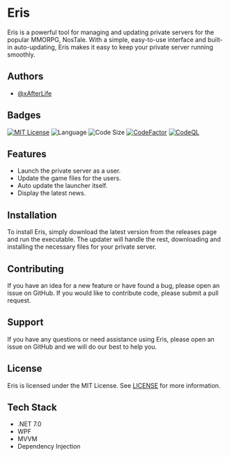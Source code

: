 # Eris

Eris is a powerful tool for managing and updating private servers for the popular MMORPG, NosTale. With a simple, easy-to-use interface and built-in auto-updating, Eris makes it easy to keep your private server running smoothly.

## Authors

- [@xAfterLife](https://www.github.com/xAfterLife)

## Badges

[![MIT License](https://img.shields.io/badge/License-MIT-green.svg)](https://choosealicense.com/licenses/mit/) ![Language](https://img.shields.io/github/languages/top/xAfterLife/Eris) ![Code Size](https://img.shields.io/github/languages/code-size/xAfterLife/Eris) [![CodeFactor](https://www.codefactor.io/repository/github/xafterlife/Eris/badge)](https://www.codefactor.io/repository/github/xafterlife/Eris) [![CodeQL](https://github.com/xAfterLife/Eris/actions/workflows/codeql.yml/badge.svg)](https://github.com/xAfterLife/Eris/actions/workflows/codeql.yml)

## Features

- Launch the private server as a user.
- Update the game files for the users.
- Auto update the launcher itself.
- Display the latest news.

## Installation

To install Eris, simply download the latest version from the releases page and run the executable. The updater will handle the rest, downloading and installing the necessary files for your private server.

## Contributing

If you have an idea for a new feature or have found a bug, please open an issue on GitHub. If you would like to contribute code, please submit a pull request.

## Support

If you have any questions or need assistance using Eris, please open an issue on GitHub and we will do our best to help you.

## License

Eris is licensed under the MIT License. See [LICENSE](LICENSE) for more information.

## Tech Stack

* .NET 7.0
* WPF
* MVVM
* Dependency Injection
